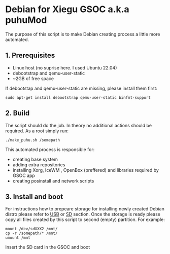 # Debian for Xiegu GSOC a.k.a puhuMod

The purpose of this script is to make Debian creating process a little more
automated. 

## 1. Prerequisites
* Linux host (no suprise here. I used Ubuntu 22.04)
* debootstrap and qemu-user-static
* ~2GB of free space

If debootstap and qemu-user-static are missing, please install them first:

```
sudo apt-get install debootstrap qemu-user-static binfmt-support
```

## 2. Build

The script should do the job. In theory no additional actions should be required. 
As a root simply run:

```
./make_puhu.sh /somepath
```

This automated process is responsible for: 

* creating base system
* adding extra repositories
* installing Xorg, IceWM , OpenBox (preffered) and libraries required by GSOC app
* creating posinstall and network scripts

## 3. Install and boot

For instructions how to prepeare storage for installing newly created Debian 
distro please refer to [USB](../usb_boot) or [SD](../sdcard_boot) section.
Once the storage is ready please copy all files created by this script 
to second (empty) partition. For example:

```
mount /dev/sdXXX2 /mnt/
cp -r /somepath/* /mnt/
umount /mnt
```

Insert the SD card in the GSOC and boot
